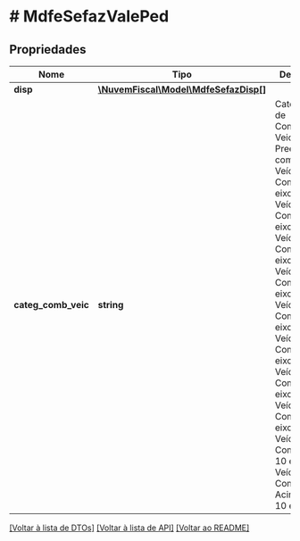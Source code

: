 # # MdfeSefazValePed

## Propriedades

Nome | Tipo | Descrição | Comentários
------------ | ------------- | ------------- | -------------
**disp** | [**\NuvemFiscal\Model\MdfeSefazDisp[]**](MdfeSefazDisp.md) |  |
**categ_comb_veic** | **string** | Categoria de Combinação Veicular.  Preencher com:  02 Veículo Comercial 2 eixos  0  4 Veículo Comercial 3 eixos  06 Veículo Comercial 4 eixos  0  7 Veículo Comercial 5 eixos  0  8 Veículo Comercial 6 eixos  10 Veículo Comercial 7 eixos  11 Veículo Comercial 8 eixos  12 Veículo Comercial 9 eixos  13 Veículo Comercial 10 eixos  14 Veículo Comercial Acima de 10 eixos. | [optional]

[[Voltar à lista de DTOs]](../../README.md#models) [[Voltar à lista de API]](../../README.md#endpoints) [[Voltar ao README]](../../README.md)

